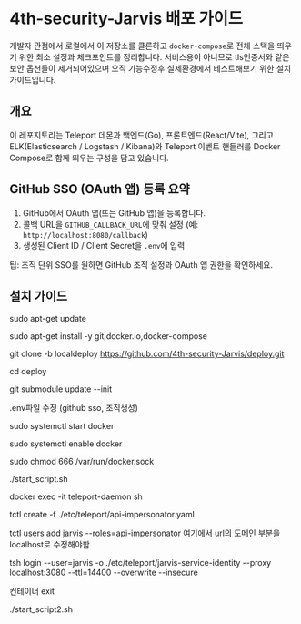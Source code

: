# 4th-security-Jarvis 배포 가이드

개발자 관점에서 로컬에서 이 저장소를 클론하고 `docker-compose`로 전체 스택을 띄우기 위한 최소 설정과 체크포인트를 정리합니다.
서비스용이 아니므로 tls인증서와 같은 보안 옵션들이 제거되어있으며 오직 기능수정후 실제환경에서 테스트해보기 위한 설치가이드입니다.

## 개요

이 레포지토리는 Teleport 데몬과 백엔드(Go), 프론트엔드(React/Vite), 그리고 ELK(Elasticsearch / Logstash / Kibana)와 Teleport 이벤트 핸들러를 Docker Compose로 함께 띄우는 구성을 담고 있습니다.


## GitHub SSO (OAuth 앱) 등록 요약

1. GitHub에서 OAuth 앱(또는 GitHub 앱)을 등록합니다.
2. 콜백 URL을 `GITHUB_CALLBACK_URL`에 맞춰 설정 (예: `http://localhost:8080/callback`)
3. 생성된 Client ID / Client Secret을 `.env`에 입력

팁: 조직 단위 SSO를 원하면 GitHub 조직 설정과 OAuth 앱 권한을 확인하세요.


## 설치 가이드
sudo apt-get update

sudo apt-get install -y git,docker.io,docker-compose

git clone -b localdeploy https://github.com/4th-security-Jarvis/deploy.git

cd deploy

git submodule update --init

.env파일 수정
(github sso, 조직생성)

sudo systemctl start docker

sudo systemctl enable docker

sudo chmod 666 /var/run/docker.sock

./start_script.sh

docker exec -it teleport-daemon sh

tctl create -f ./etc/teleport/api-impersonator.yaml

tctl users add jarvis --roles=api-impersonator
여기에서 url의 도메인 부분을 localhost로 수정해야함

tsh login --user=jarvis -o ./etc/teleport/jarvis-service-identity --proxy localhost:3080 --ttl=14400 --overwrite --insecure

컨테이너 exit

./start_script2.sh
